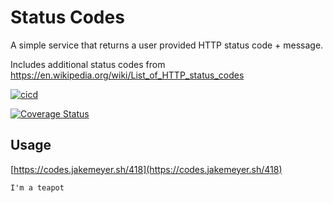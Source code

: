 # Status Codes

A simple service that returns a user provided HTTP status code + message.

Includes additional status codes from https://en.wikipedia.org/wiki/List_of_HTTP_status_codes

[![cicd](https://github.com/jakewmeyer/status-codes/workflows/CICD/badge.svg)](https://github.com/jakewmeyer/status-codes/actions?query=workflow%3ACICD)

[![Coverage Status](https://coveralls.io/repos/github/jakewmeyer/status-codes/badge.svg?branch=master)](https://coveralls.io/github/jakewmeyer/status-codes?branch=master)

## Usage

[https://codes.jakemeyer.sh/418](https://codes.jakemeyer.sh/418)

```text
I'm a teapot
```
